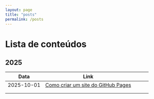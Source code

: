 ```yaml
---
layout: page
title: "posts"
permalink: /posts
---
```


# Lista de conteúdos

## 2025
| Data       | Link                                 |   |   |   |
|------------|--------------------------------------|---|---|---|
| 2025-10-01 | [Como criar um site do GitHub Pages](./2025/10/01/Criando_um_site_do_GitHub_Pages.html) |   |   |   |
|            |                                      |   |   |   |
|            |                                      |   |   |   |
